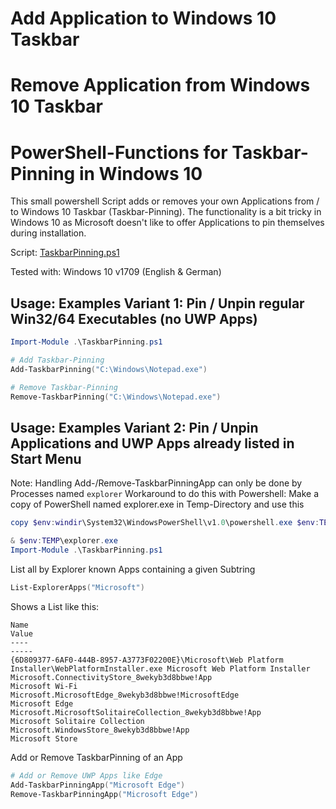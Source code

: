 # Add Application to Windows 10 Taskbar
# Remove Application from Windows 10 Taskbar
# PowerShell-Functions for Taskbar-Pinning in Windows 10

This small powershell Script adds or removes your own Applications from / to Windows 10 Taskbar (Taskbar-Pinning). The functionality is a bit tricky in Windows 10 as Microsoft doesn't like to offer Applications to pin themselves during installation.

Script: [TaskbarPinning.ps1](TaskbarPinning.ps1)

Tested with: Windows 10 v1709 (English & German)

## Usage: Examples Variant 1: Pin / Unpin regular Win32/64 Executables (no UWP Apps)
```powershell
Import-Module .\TaskbarPinning.ps1

# Add Taskbar-Pinning
Add-TaskbarPinning("C:\Windows\Notepad.exe")

# Remove Taskbar-Pinning
Remove-TaskbarPinning("C:\Windows\Notepad.exe")
```

## Usage: Examples Variant 2: Pin / Unpin Applications and UWP Apps already listed in Start Menu
Note: Handling Add-/Remove-TaskbarPinningApp can only be done by Processes named `explorer`
Workaround to do this with Powershell: Make a copy of PowerShell named explorer.exe in Temp-Directory and use this
```powershell
copy $env:windir\System32\WindowsPowerShell\v1.0\powershell.exe $env:TEMP\explorer.exe

& $env:TEMP\explorer.exe
Import-Module .\TaskbarPinning.ps1
```

List all by Explorer known Apps containing a given Subtring
```powershell
List-ExplorerApps("Microsoft")
```
Shows a List like this:
```
Name                                                                                             Value
----                                                                                             -----
{6D809377-6AF0-444B-8957-A3773F02200E}\Microsoft\Web Platform Installer\WebPlatformInstaller.exe Microsoft Web Platform Installer
Microsoft.ConnectivityStore_8wekyb3d8bbwe!App                                                    Microsoft Wi-Fi
Microsoft.MicrosoftEdge_8wekyb3d8bbwe!MicrosoftEdge                                              Microsoft Edge
Microsoft.MicrosoftSolitaireCollection_8wekyb3d8bbwe!App                                         Microsoft Solitaire Collection
Microsoft.WindowsStore_8wekyb3d8bbwe!App                                                         Microsoft Store
```

Add or Remove TaskbarPinning of an App
```powershell
# Add or Remove UWP Apps like Edge
Add-TaskbarPinningApp("Microsoft Edge")
Remove-TaskbarPinningApp("Microsoft Edge")
```
